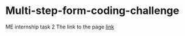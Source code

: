 # Multi-step-form-coding-challenge
ME internship task 2
The link to the page [link](https://meera-muraleedharan.github.io/Multi-step-form-coding-challenge/)
